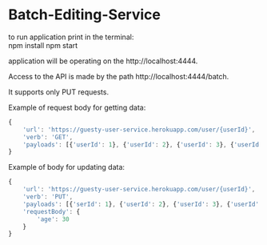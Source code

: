 # Batch-Editing-Service

to run application print in the terminal:  
npm install
npm start

application will be operating on the http://localhost:4444.

Access to the API is made by the path http://localhost:4444/batch.

It supports only PUT requests.

Example of request body for getting data: 
```javascript
{  
	'url': 'https://guesty-user-service.herokuapp.com/user/{userId}',  
	'verb': 'GET',  
	'payloads': [{'userId': 1}, {'userId': 2}, {'userId': 3}, {'userId': 4}]  
}  
```

Example of body for updating data:
```javascript
{  
	'url': 'https://guesty-user-service.herokuapp.com/user/{userId}',  
	'verb': 'PUT',  
	'payloads': [{'serId': 1}, {'userId': 2}, {'userId': 3}, {'userId': 4}, {'userId': 5}, {'userId': 6}, {'userId': 7}],  
	'requestBody': {  
		'age': 30  
	}  
} 
```
	
